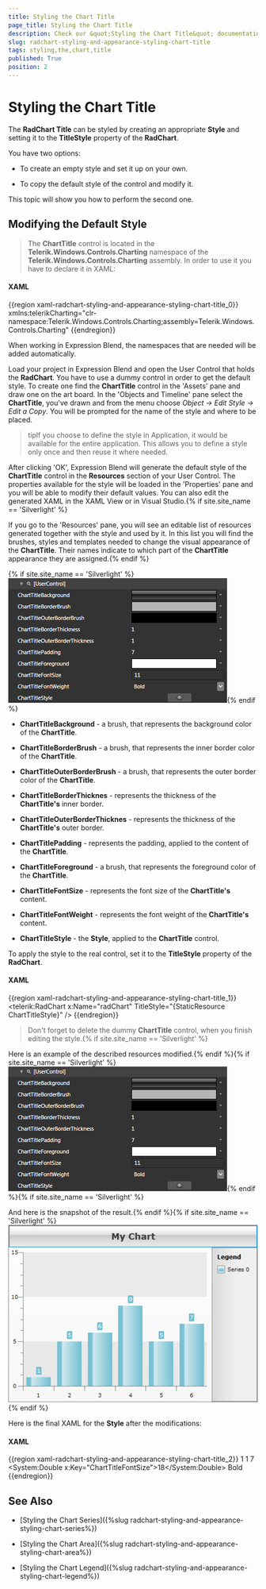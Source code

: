 ```yaml
---
title: Styling the Chart Title
page_title: Styling the Chart Title
description: Check our &quot;Styling the Chart Title&quot; documentation article for the RadChart {{ site.framework_name }} control.
slug: radchart-styling-and-appearance-styling-chart-title
tags: styling,the,chart,title
published: True
position: 2
---
```


# Styling the Chart Title



The __RadChart Title__ can be styled by creating an appropriate __Style__ and setting it to the __TitleStyle__ property of the __RadChart__. 

You have two options:

* To create an empty style and set it up on your own.

* To copy the default style of the control and modify it.

This topic will show you how to perform the second one.

## Modifying the Default Style

>The __ChartTitle__ control is located in the __Telerik.Windows.Controls.Charting__ namespace of the __Telerik.Windows.Controls.Charting__ assembly. In order to use it you have to declare it in XAML:

#### __XAML__

{{region xaml-radchart-styling-and-appearance-styling-chart-title_0}}
	xmlns:telerikCharting=&quot;clr-namespace:Telerik.Windows.Controls.Charting;assembly=Telerik.Windows.Controls.Charting&quot;
{{endregion}}



When working in Expression Blend, the namespaces that are needed will be added automatically.

Load your project in Expression Blend and open the User Control that holds the __RadChart__. You have to use a dummy control in order to get the default style. To create one find the __ChartTitle__ control in the 'Assets' pane and draw one on the art board. In the 'Objects and Timeline' pane select the __ChartTitle__, you've drawn and from the menu choose *Object -> Edit Style -> Edit a Copy*. You will be prompted for the name of the style and where to be placed.

>tipIf you choose to define the style in Application, it would be available for the entire application. This allows you to define a style only once and then reuse it where needed.

After clicking 'OK', Expression Blend will generate the default style of the __ChartTitle__ control in the __Resources__ section of your User Control. The properties available for the style will be loaded in the 'Properties' pane and you will be able to modify their default values. You can also edit the generated XAML in the XAML View or in Visual Studio.{% if site.site_name == 'Silverlight' %}

If you go to the 'Resources' pane, you will see an editable list of resources generated together with the style and used by it. In this list you will find the brushes, styles and templates needed to change the visual appearance of the __ChartTitle__. Their names indicate to which part of the __ChartTitle__ appearance they are assigned.{% endif %}

{% if site.site_name == 'Silverlight' %}![{{ site.framework_name }} RadChart  ](images/RadChart_Styles_and_Templates_Styling_ChartTitle_01.png){% endif %}

* __ChartTitleBackground__ - a brush, that represents the background color of the __ChartTitle__.

* __ChartTitleBorderBrush__ - a brush, that represents the inner border color of the __ChartTitle__.

* __ChartTitleOuterBorderBrush__ - a brush, that represents the outer border color of the __ChartTitle__.

* __ChartTitleBorderThicknes__ - represents the thickness of the __ChartTitle's__ inner border.

* __ChartTitleOuterBorderThicknes__ - represents the thickness of the __ChartTitle's__ outer border.

* __ChartTitlePadding__ - represents the padding, applied to the content of the __ChartTitle__.

* __ChartTitleForeground__ - a brush, that represents the foreground color of the __ChartTitle__.

* __ChartTitleFontSize__ - represents the font size of the __ChartTitle's__ content.

* __ChartTitleFontWeight__ - represents the font weight of the __ChartTitle's__ content.

* __ChartTitleStyle__ - the __Style__, applied to the __ChartTitle__ control.

To apply the style to the real control, set it to the __TitleStyle__ property of the __RadChart__.

#### __XAML__

{{region xaml-radchart-styling-and-appearance-styling-chart-title_1}}
	<telerik:RadChart x:Name="radChart" TitleStyle="{StaticResource ChartTitleStyle}" />
{{endregion}}



>Don't forget to delete the dummy __ChartTitle__ control, when you finish editing the style.{% if site.site_name == 'Silverlight' %}

Here is an example of the described resources modified.{% endif %}{% if site.site_name == 'Silverlight' %}
![{{ site.framework_name }} RadChart  ](images/RadChart_Styles_and_Templates_Styling_ChartTitle_02.png){% endif %}{% if site.site_name == 'Silverlight' %}

And here is the snapshot of the result.{% endif %}{% if site.site_name == 'Silverlight' %}
![{{ site.framework_name }} RadChart  ](images/RadChart_Styles_and_Templates_Styling_ChartTitle_03.png){% endif %}

Here is the final XAML for the __Style__ after the modifications:

#### __XAML__

{{region xaml-radchart-styling-and-appearance-styling-chart-title_2}}
	<LinearGradientBrush x:Key="ChartTitleBackground" StartPoint="0.5,0" EndPoint="0.5,1">
	    <GradientStop Offset="1" Color="#FFEDEDED" />
	    <GradientStop Color="White" />
	    <GradientStop Offset="0.42" Color="#FFE5E5E5" />
	    <GradientStop Offset="0.43" Color="#FFCACACA" />
	</LinearGradientBrush>
	<SolidColorBrush x:Key="ChartTitleBorderBrush" Color="#FFB5B5B5" />
	<SolidColorBrush x:Key="ChartTitleOuterBorderBrush" Color="#FF00ADFF" />
	<Thickness x:Key="ChartTitleBorderThickness">1</Thickness>
	<Thickness x:Key="ChartTitleOuterBorderThickness">1</Thickness>
	<Thickness x:Key="ChartTitlePadding">7</Thickness>
	<SolidColorBrush x:Key="ChartTitleForeground" Color="#FF3B3B3B" />
	<System:Double x:Key="ChartTitleFontSize">18</System:Double>
	<FontWeight x:Key="ChartTitleFontWeight">Bold</FontWeight>
	<Style x:Key="ChartTitleStyle" TargetType="telerik:ChartTitle">
	    <Setter Property="HorizontalContentAlignment" Value="Center" />
	    <Setter Property="Background" Value="{StaticResource ChartTitleBackground}" />
	    <Setter Property="BorderBrush" Value="{StaticResource ChartTitleBorderBrush}" />
	    <Setter Property="OuterBorderBrush" Value="{StaticResource ChartTitleOuterBorderBrush}" />
	    <Setter Property="BorderThickness" Value="{StaticResource ChartTitleBorderThickness}" />
	    <Setter Property="OuterBorderThickness" Value="{StaticResource ChartTitleOuterBorderThickness}" />
	    <Setter Property="Padding" Value="{StaticResource ChartTitlePadding}" />
	    <Setter Property="Foreground" Value="{StaticResource ChartTitleForeground}" />
	    <Setter Property="FontSize" Value="{StaticResource ChartTitleFontSize}" />
	    <Setter Property="FontWeight" Value="{StaticResource ChartTitleFontWeight}" />
	    <Setter Property="Template">
	        <Setter.Value>
	            <ControlTemplate TargetType="telerik:ChartTitle">
	                <Border BorderBrush="{TemplateBinding OuterBorderBrush}" BorderThickness="{TemplateBinding OuterBorderThickness}">
	                    <Border Background="{TemplateBinding Background}"
	                            BorderBrush="{TemplateBinding BorderBrush}"
	                            BorderThickness="{TemplateBinding BorderThickness}"
	                            CornerRadius="{TemplateBinding CornerRadius}">
	                        <ContentControl Margin="{TemplateBinding Padding}"
	                                        HorizontalAlignment="{TemplateBinding HorizontalContentAlignment}"
	                                        VerticalAlignment="{TemplateBinding VerticalContentAlignment}"
	                                        Content="{TemplateBinding Content}"
	                                        FontFamily="{TemplateBinding FontFamily}"
	                                        FontSize="{TemplateBinding FontSize}"
	                                        FontStyle="{TemplateBinding FontStyle}"
	                                        FontWeight="{TemplateBinding FontWeight}"
	                                        Foreground="{TemplateBinding Foreground}" />
	                    </Border>
	                </Border>
	            </ControlTemplate>
	        </Setter.Value>
	    </Setter>
	</Style>
{{endregion}}



## See Also

 * [Styling the Chart Series]({%slug radchart-styling-and-appearance-styling-chart-series%})

 * [Styling the Chart Area]({%slug radchart-styling-and-appearance-styling-chart-area%})

 * [Styling the Chart Legend]({%slug radchart-styling-and-appearance-styling-chart-legend%})
